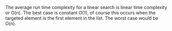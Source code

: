 The average run time complexity for a linear search is linear time complexity or O(n). The best case is constant O(1), of course this occurs when the targeted element is the first element in the list. The worst case would be O(n).
